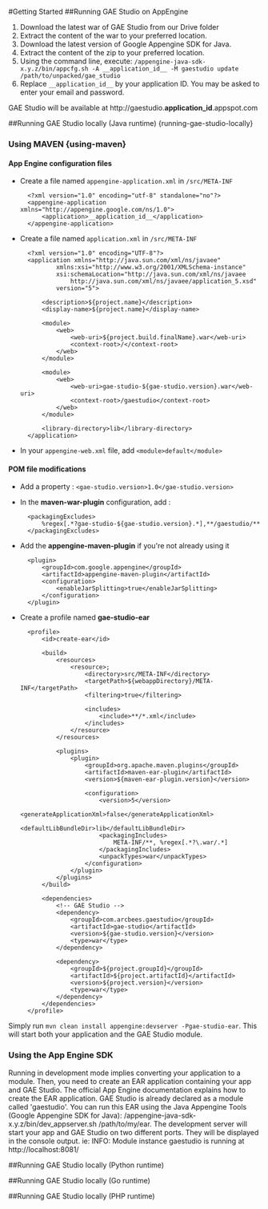 #Getting Started
##Running GAE Studio on AppEngine
1. Download the latest war of GAE Studio from our Drive folder
2. Extract the content of the war to your preferred location.
3. Download the latest version of Google Appengine SDK for Java.
4. Extract the content of the zip to your preferred location.
5. Using the command line, execute: `/appengine-java-sdk-x.y.z/bin/appcfg.sh -A __application_id__ -M gaestudio update /path/to/unpacked/gae_studio`
6. Replace `__application_id__` by your application ID. You may be asked to enter your email and password.

GAE Studio will be available at http://gaestudio.__application_id__.appspot.com

##Running GAE Studio locally (Java runtime) {running-gae-studio-locally}
### Using MAVEN {using-maven}
#### App Engine configuration files

* Create a file named `appengine-application.xml` in `/src/META-INF`

        <?xml version="1.0" encoding="utf-8" standalone="no"?>
        <appengine-application xmlns="http://appengine.google.com/ns/1.0">
            <application>__application_id__</application>
        </appengine-application>
* Create a file named `application.xml` in `/src/META-INF`

        <?xml version="1.0" encoding="UTF-8"?>
        <application xmlns="http://java.sun.com/xml/ns/javaee"
                xmlns:xsi="http://www.w3.org/2001/XMLSchema-instance"
                xsi:schemaLocation="http://java.sun.com/xml/ns/javaee
                    http://java.sun.com/xml/ns/javaee/application_5.xsd"
                version="5">

            <description>${project.name}</description>
            <display-name>${project.name}</display-name>

            <module>
                <web>
                    <web-uri>${project.build.finalName}.war</web-uri>
                    <context-root>/</context-root>
                </web>
            </module>

            <module>
                <web>
                    <web-uri>gae-studio-${gae-studio.version}.war</web-uri>
                    <context-root>/gaestudio</context-root>
                </web>
            </module>

            <library-directory>lib</library-directory>
        </application>

* In your `appengine-web.xml` file, add `<module>default</module>`

#### POM file modifications
* Add a property : `<gae-studio.version>1.0</gae-studio.version>`
* In the **maven-war-plugin** configuration, add :

        <packagingExcludes>
            %regex[.*?gae-studio-${gae-studio.version}.*],**/gaestudio/**
        </packagingExcludes>
* Add the **appengine-maven-plugin** if you're not already using it

        <plugin>
            <groupId>com.google.appengine</groupId>
            <artifactId>appengine-maven-plugin</artifactId>
            <configuration>
                <enableJarSplitting>true</enableJarSplitting>
            </configuration>
        </plugin>
* Create a profile named **gae-studio-ear**

        <profile>
            <id>create-ear</id>

            <build>
                <resources>
                    <resource>;
                        <directory>src/META-INF</directory>
                        <targetPath>${webappDirectory}/META-INF</targetPath>
                        <filtering>true</filtering>

                        <includes>
                            <include>**/*.xml</include>
                        </includes>
                    </resource>
                </resources>

                <plugins>
                    <plugin>
                        <groupId>org.apache.maven.plugins</groupId>
                        <artifactId>maven-ear-plugin</artifactId>
                        <version>${maven-ear-plugin.version}</version>

                        <configuration>
                            <version>5</version>
                            <generateApplicationXml>false</generateApplicationXml>
                            <defaultLibBundleDir>lib</defaultLibBundleDir>
                            <packagingIncludes>
                                META-INF/**, %regex[.*?\.war/.*]
                            </packagingIncludes>
                            <unpackTypes>war</unpackTypes>
                        </configuration>
                    </plugin>
                </plugins>
            </build>

            <dependencies>
                <!-- GAE Studio -->
                <dependency>
                    <groupId>com.arcbees.gaestudio</groupId>
                    <artifactId>gae-studio</artifactId>
                    <version>${gae-studio.version}</version>
                    <type>war</type>
                </dependency>

                <dependency>
                    <groupId>${project.groupId}</groupId>
                    <artifactId>${project.artifactId}</artifactId>
                    <version>${project.version}</version>
                    <type>war</type>
                </dependency>
            </dependencies>
        </profile>
Simply run `mvn clean install appengine:devserver -Pgae-studio-ear`. This will start both your application and the GAE Studio module.

### Using the App Engine SDK
Running in development mode implies converting your application to a module. Then, you need to create an EAR
application containing your app and GAE Studio. The official App Engine documentation explains how to create the EAR application.
GAE Studio is already declared as a module called 'gaestudio'.
You can run this EAR using the Java Appengine Tools (Google Appengine SDK for Java): /appengine-java-sdk-x.y.z/bin/dev_appserver.sh /path/to/my/ear.
The development server will start your app and GAE Studio on two different ports. They will be displayed in the
console output. ie: INFO: Module instance gaestudio is running at http://localhost:8081/

##Running GAE Studio locally (Python runtime)

##Running GAE Studio locally (Go runtime)

##Running GAE Studio locally (PHP runtime)
